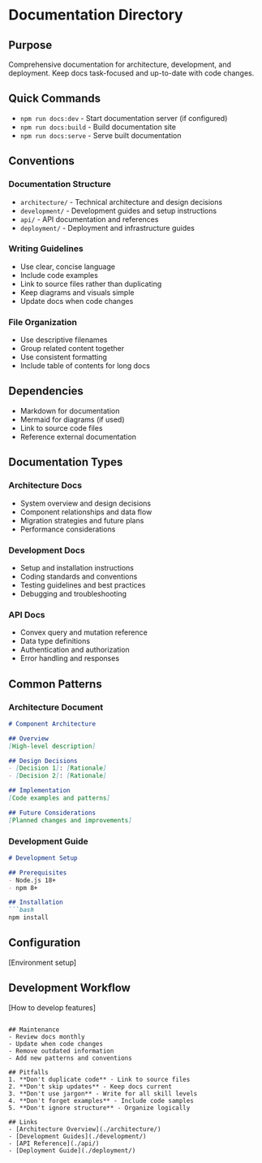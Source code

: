 # Documentation Directory

## Purpose
Comprehensive documentation for architecture, development, and deployment. Keep docs task-focused and up-to-date with code changes.

## Quick Commands
- `npm run docs:dev` - Start documentation server (if configured)
- `npm run docs:build` - Build documentation site
- `npm run docs:serve` - Serve built documentation

## Conventions

### Documentation Structure
- `architecture/` - Technical architecture and design decisions
- `development/` - Development guides and setup instructions
- `api/` - API documentation and references
- `deployment/` - Deployment and infrastructure guides

### Writing Guidelines
- Use clear, concise language
- Include code examples
- Link to source files rather than duplicating
- Keep diagrams and visuals simple
- Update docs when code changes

### File Organization
- Use descriptive filenames
- Group related content together
- Use consistent formatting
- Include table of contents for long docs

## Dependencies
- Markdown for documentation
- Mermaid for diagrams (if used)
- Link to source code files
- Reference external documentation

## Documentation Types

### Architecture Docs
- System overview and design decisions
- Component relationships and data flow
- Migration strategies and future plans
- Performance considerations

### Development Docs
- Setup and installation instructions
- Coding standards and conventions
- Testing guidelines and best practices
- Debugging and troubleshooting

### API Docs
- Convex query and mutation reference
- Data type definitions
- Authentication and authorization
- Error handling and responses

## Common Patterns

### Architecture Document
```markdown
# Component Architecture

## Overview
[High-level description]

## Design Decisions
- [Decision 1]: [Rationale]
- [Decision 2]: [Rationale]

## Implementation
[Code examples and patterns]

## Future Considerations
[Planned changes and improvements]
```

### Development Guide
```markdown
# Development Setup

## Prerequisites
- Node.js 18+
- npm 8+

## Installation
```bash
npm install
```

## Configuration
[Environment setup]

## Development Workflow
[How to develop features]
```

## Maintenance
- Review docs monthly
- Update when code changes
- Remove outdated information
- Add new patterns and conventions

## Pitfalls
1. **Don't duplicate code** - Link to source files
2. **Don't skip updates** - Keep docs current
3. **Don't use jargon** - Write for all skill levels
4. **Don't forget examples** - Include code samples
5. **Don't ignore structure** - Organize logically

## Links
- [Architecture Overview](./architecture/)
- [Development Guides](./development/)
- [API Reference](./api/)
- [Deployment Guide](./deployment/)